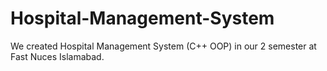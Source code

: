 # Hospital-Management-System
We created Hospital Management System (C++ OOP) in our 2 semester at Fast Nuces Islamabad.
